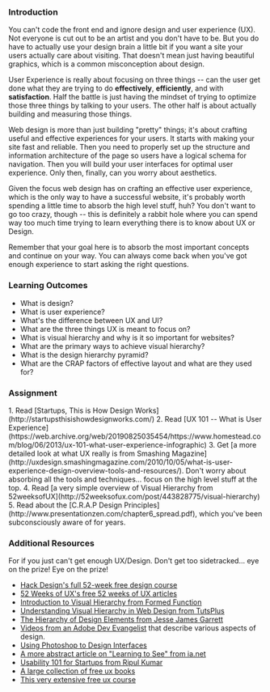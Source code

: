 ### Introduction

You can't code the front end and ignore design and user experience (UX).  Not everyone is cut out to be an artist and you don't have to be.  But you do have to actually use your design brain a little bit if you want a site your users actually care about visiting.  That doesn't mean just having beautiful graphics, which is a common misconception about design.

User Experience is really about focusing on three things -- can the user get done what they are trying to do **effectively**, **efficiently**, and with **satisfaction**.  Half the battle is just having the mindset of trying to optimize those three things by talking to your users.  The other half is about actually building and measuring those things.

Web design is more than just building "pretty" things; it's about crafting useful and effective experiences for your users.  It starts with making your site fast and reliable.  Then you need to properly set up the structure and information architecture of the page so users have a logical schema for navigation.  Then you will build your user interfaces for optimal user experience.  Only then, finally, can you worry about aesthetics.

Given the focus web design has on crafting an effective user experience, which is the only way to have a successful website, it's probably worth spending a little time to absorb the high level stuff, huh?  You don't want to go too crazy, though -- this is definitely a rabbit hole where you can spend way too much time trying to learn everything there is to know about UX or Design.

Remember that your goal here is to absorb the most important concepts and continue on your way.  You can always come back when you've got enough experience to start asking the right questions.

### Learning Outcomes

* What is design?
* What is user experience?
* What's the difference between UX and UI?
* What are the three things UX is meant to focus on?
* What is visual hierarchy and why is it so important for websites?
* What are the primary ways to achieve visual hierarchy?
* What is the design hierarchy pyramid?
* What are the CRAP factors of effective layout and what are they used for?

### Assignment

<div class="lesson-content__panel" markdown="1">
1. Read [Startups, This is How Design Works](http://startupsthisishowdesignworks.com/)
2. Read [UX 101 -- What is User Experience](https://web.archive.org/web/20190825035454/https://www.homestead.com/blog/06/2013/ux-101-what-user-experience-infographic)
3. Get [a more detailed look at what UX really is from Smashing Magazine](http://uxdesign.smashingmagazine.com/2010/10/05/what-is-user-experience-design-overview-tools-and-resources/).  Don't worry about absorbing all the tools and techniques... focus on the high level stuff at the top.
4. Read [a very simple overview of Visual Hierarchy from 52weeksofUX](http://52weeksofux.com/post/443828775/visual-hierarchy)
5. Read about the [C.R.A.P Design Principles](http://www.presentationzen.com/chapter6_spread.pdf), which you've been subconsciously aware of for years.
</div>

### Additional Resources
For if you just can't get enough UX/Design.  Don't get too sidetracked... eye on the prize! Eye on the prize!

* [Hack Design's full 52-week free design course](http://hackdesign.org)
* [52 Weeks of UX's free 52 weeks of UX articles](http://52weeksofux.com/)
* [Introduction to Visual Hierarchy from Formed Function](http://blog.formedfunction.com/post/3029763425/on-visual-hierarchy)
* [Understanding Visual Hierarchy in Web Design from TutsPlus](http://webdesign.tutsplus.com/articles/design-theory/understanding-visual-hierarchy-in-web-design/)
* [The Hierarchy of Design Elements from Jesse James Garrett](http://www.jjg.net/elements/pdf/elements_ch02.pdf)
* [Videos from an Adobe Dev Evangelist](http://designupdate.com/) that describe various aspects of design.
* [Using Photoshop to Design Interfaces](http://nathanbarry.com/how-to-use-photoshop-to-design-interfaces/)
* [A more abstract article on "Learning to See" from ia.net](http://ia.net/blog/learning-to-see/)
* [Usability 101 for Startups from Ripul Kumar](https://medium.com/design-ux/dc849621262f)
* [A large collection of free ux books](http://www.uxpin.com/knowledge.html )
* [This very extensive free ux course](https://www.mysliderule.com/learning-paths/user-experience-design )
